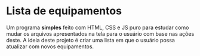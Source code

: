 # Lista de equipamentos

Um programa **simples** feito com HTML, CSS e JS puro para estudar como mudar os arquivos apresentados na tela para o usuário com base nas ações deste.
A ideia deste projeto é criar uma lista em que o usuário possa atualizar com novos equipamentos.
